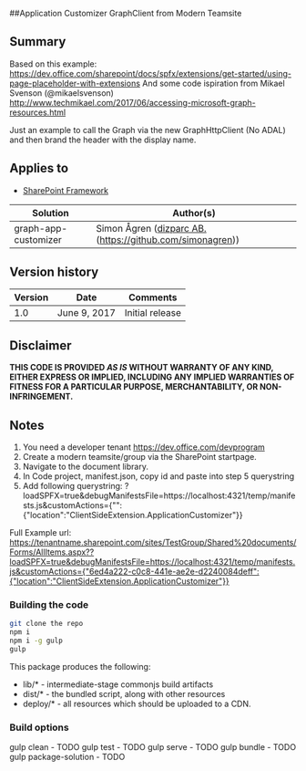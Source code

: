 ##Application Customizer GraphClient from Modern Teamsite

## Summary
Based on this example: https://dev.office.com/sharepoint/docs/spfx/extensions/get-started/using-page-placeholder-with-extensions
And some code ispiration from Mikael Svenson (@mikaelsvenson) http://www.techmikael.com/2017/06/accessing-microsoft-graph-resources.html

Just an example to call the Graph via the new GraphHttpClient (No ADAL) and then brand the header with the display name.

## Applies to

* [SharePoint Framework](http://dev.office.com/sharepoint/docs/spfx/sharepoint-framework-overview)

Solution|Author(s)
--------|---------
graph-app-customizer | Simon Ågren ([dizparc AB.](@simondizparc)(https://github.com/simonagren))

## Version history

Version|Date|Comments
-------|----|--------
1.0|June 9, 2017|Initial release

## Disclaimer
**THIS CODE IS PROVIDED *AS IS* WITHOUT WARRANTY OF ANY KIND, EITHER EXPRESS OR IMPLIED, INCLUDING ANY IMPLIED WARRANTIES OF FITNESS FOR A PARTICULAR PURPOSE, MERCHANTABILITY, OR NON-INFRINGEMENT.**


## Notes
1. You need a developer tenant https://dev.office.com/devprogram
2. Create a modern teamsite/group via the SharePoint startpage.
3. Navigate to the document library.
4. In Code project, manifest.json, copy id and paste into step 5 querystring
4. Add following querystring:
?loadSPFX=true&debugManifestsFile=https://localhost:4321/temp/manifests.js&customActions={"<Your application ID>":{"location":"ClientSideExtension.ApplicationCustomizer"}}

Full Example url:
https://tenantname.sharepoint.com/sites/TestGroup/Shared%20documents/Forms/AllItems.aspx??loadSPFX=true&debugManifestsFile=https://localhost:4321/temp/manifests.js&customActions={"6ed4a222-c0c8-441e-ae2e-d2240084deff":{"location":"ClientSideExtension.ApplicationCustomizer"}}

### Building the code

```bash
git clone the repo
npm i
npm i -g gulp
gulp
```

This package produces the following:

* lib/* - intermediate-stage commonjs build artifacts
* dist/* - the bundled script, along with other resources
* deploy/* - all resources which should be uploaded to a CDN.

### Build options

gulp clean - TODO
gulp test - TODO
gulp serve - TODO
gulp bundle - TODO
gulp package-solution - TODO

